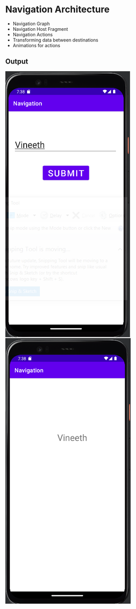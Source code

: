 # Navigation Architecture
- Navigation Graph
- Navigation Host Fragment
- Navigation Actions
- Transforming data between destinations
- Animations for actions

## Output

![img1](https://github.com/kuluruvineeth/AdvancedAndroidDevelopment/blob/9.Navigation/screenshots/img.png)
![img1](https://github.com/kuluruvineeth/AdvancedAndroidDevelopment/blob/9.Navigation/screenshots/img_1.png)